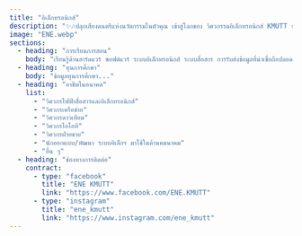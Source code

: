 ```yaml
---
title: "อิเล็กทรอนิกส์"
description: "✨🎶ปลุกเสียงดนตรีแห่งนวัตกรรมในตัวคุณ เข้าสู่โลกของ วิศวกรรมอิเล็กทรอนิกส์ KMUTT ทดลองสร้างเมโลดี้ด้วยโค้ด เรียนรู้การทำงานของวงจรไฟฟ้า สัมผัสนวัตกรรมล้ำสมัย เรียนรู้ผ่านโปรเจกต์สนุก ๆ และค้นหาแรงบันดาลใจใหม่ ๆ ที่นี่เราจะพาคุณไปค้นพบว่า เทคโนโลยีใกล้ตัวก็สามารถเป็นเวทีแห่งความฝันได้📡✨"
image: "ENE.webp"
sections:
  - heading: "การเรียนการสอน"
    body: "เรียนรู้ด้านฮาร์ดแวร์ ซอฟต์แวร์ ระบบอิเล็กทรอนิกส์ ระบบสื่อสาร การรับส่งข้อมูลที่น่าเชื่อถือปลอดภัยและรวดเร็ว เครือข่ายอุปกรณ์อิเล็กทรอนิกส์และอุปกรณ์ในระบบสื่อสาร การออกแบบด้านวิศวกรรมที่เกี่ยวข้อง และระบบการตัดสินใจอันชาญฉลาด เช่น Machine Learning, Fiber Optic, Wireless Communication, Embedded System เพื่อรองรับการพัฒนาเทคโนโลยีขั้นสูงของประเทศ"
  - heading: "ทุนการศึกษา"
    body: "ข้อมูลทุนการศึกษา..."
  - heading: "อาชีพในอนาคต"
    list:
      - "วิศวกรไฟฟ้าสื่อสารและอิเล็กทรอนิกส์"
      - "วิศวกรเครือข่าย"
      - "วิศวกรดาวเทียม"
      - "วิศวกรไอโอที"
      - "วิศวกรฝ่ายขาย"
      - "นักออกแบบ/พัฒนา ระบบอิเล็กฯ มาใช้ในด้านคมนาคม"
      - "อื่น ๆ"
  - heading: "ช่องทางการติดต่อ"
    contract:
      - type: "facebook"
        title: "ENE KMUTT"
        link: "https://www.facebook.com/ENE.KMUTT"
      - type: "instagram"
        title: "ene_kmutt"
        link: "https://www.instagram.com/ene_kmutt"
---
```

